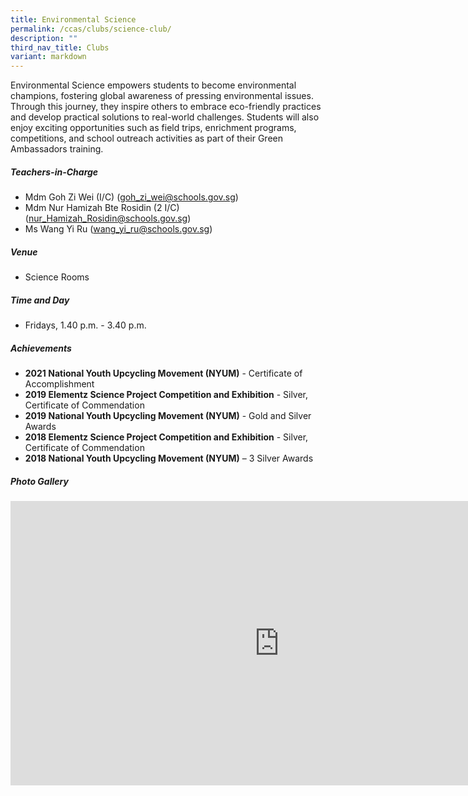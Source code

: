 ```yaml
---
title: Environmental Science
permalink: /ccas/clubs/science-club/
description: ""
third_nav_title: Clubs
variant: markdown
---
```

Environmental Science empowers students to become environmental champions, fostering global awareness of pressing environmental issues. Through this journey, they inspire others to embrace eco-friendly practices and develop practical solutions to real-world challenges. Students will also enjoy exciting opportunities such as field trips, enrichment programs, competitions, and school outreach activities as part of their Green Ambassadors training.

##### **Teachers-in-Charge**
* Mdm Goh Zi Wei (I/C) (goh_zi_wei@schools.gov.sg)
* Mdm Nur Hamizah Bte Rosidin (2 I/C) (nur_Hamizah_Rosidin@schools.gov.sg)
* Ms Wang Yi Ru (wang_yi_ru@schools.gov.sg)

##### **Venue**
* Science Rooms

##### **Time and Day**
* Fridays, 1.40 p.m. - 3.40 p.m.

##### **Achievements**
* **2021 National Youth Upcycling Movement (NYUM)** - Certificate of Accomplishment
* **2019 Elementz Science Project Competition and Exhibition** - Silver, Certificate of Commendation
* **2019 National Youth Upcycling Movement (NYUM)** - Gold and Silver Awards
* **2018 Elementz Science Project Competition and Exhibition** - Silver, Certificate of Commendation
* **2018 National Youth Upcycling Movement (NYUM)** – 3 Silver Awards

##### **Photo Gallery**

<iframe src="https://docs.google.com/presentation/d/e/2PACX-1vQPnkjizGLw-9FSHyljtDoySbR0tPBFen89fE62JayMmE4Y0JJryyW_a8fLXu_ITiRuaOk5IFSKgwYC/embed?start=true&amp;loop=true&amp;delayms=5000" frameborder="0" width="860" height="455" allowfullscreen="true"></iframe>